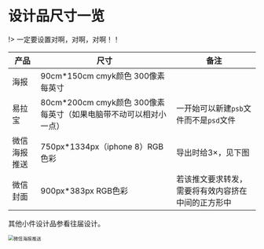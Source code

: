 # 设计品尺寸一览

!> 一定要设置对啊，对啊，对啊！！



| 产品         | 尺寸                                                         | 备注                                               |
| ------------ | ------------------------------------------------------------ | -------------------------------------------------- |
| 海报         | 90cm*150cm cmyk颜色 300像素每英寸                            |                                                    |
| 易拉宝       | 80cm*200cm cmyk颜色 300像素每英寸（如果电脑带不动可以相对小一点） | 一开始可以新建`psb`文件而不是`psd`文件             |
| 微信海报推送 | 750px*1334px（iphone 8）RGB色彩                              | 导出时给3×，见下图                                 |
| 微信封面     | 900px*383px RGB色彩                                          | 若该推文要求转发，需要将有效内容挤在中间的正方形中 |

其他小件设计品参看往届设计。



<img src="http://img.yp51md.club/image-20200618160726509.png" alt="微信海报推送" style="zoom:67%;" />